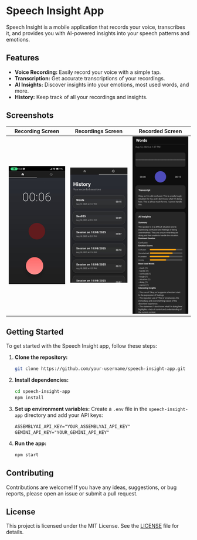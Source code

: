 # Speech Insight App

Speech Insight is a mobile application that records your voice, transcribes it, and provides you with AI-powered insights into your speech patterns and emotions.

## Features

- **Voice Recording:** Easily record your voice with a simple tap.
- **Transcription:** Get accurate transcriptions of your recordings.
- **AI Insights:** Discover insights into your emotions, most used words, and more.
- **History:** Keep track of all your recordings and insights.

## Screenshots

| Recording Screen | Recordings Screen | Recorded Screen |
| :---: | :---: | :---: |
| <img src="imgs/recording.jpg" width="200"/> | <img src="imgs/recordings.jpg" width="200"/> | <img src="imgs/recorded.jpg" width="200"/> |

## Getting Started

To get started with the Speech Insight app, follow these steps:

1. **Clone the repository:**
   ```bash
   git clone https://github.com/your-username/speech-insight-app.git
   ```
2. **Install dependencies:**
   ```bash
   cd speech-insight-app
   npm install
   ```
3.  **Set up environment variables:**
Create a `.env` file in the `speech-insight-app` directory and add your API keys:
    ```
    ASSEMBLYAI_API_KEY="YOUR_ASSEMBLYAI_API_KEY"
    GEMINI_API_KEY="YOUR_GEMINI_API_KEY"
    ```

4. **Run the app:**
   ```bash
   npm start
   ```

## Contributing

Contributions are welcome! If you have any ideas, suggestions, or bug reports, please open an issue or submit a pull request.

## License

This project is licensed under the MIT License. See the [LICENSE](LICENSE) file for details.
